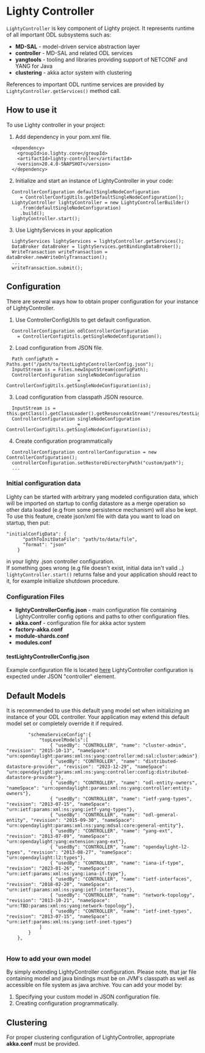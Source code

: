 Lighty Controller
=================
```LightyController``` is key component of Lighty project. It represents
runtime of all important ODL subsystems such as:
* __MD-SAL__ - model-driven service abstraction layer
* __controller__ - MD-SAL and related ODL services
* __yangtools__ - tooling and libraries providing support of NETCONF and YANG for Java
* __clustering__ - akka actor system with clustering 

References to important ODL runtime services are provided by ```LightyController.getServices()``` method call.

How to use it
-------------
To use Lighty controller in your project:
1. Add dependency in your pom.xml file.
```
  <dependency>
    <groupId>io.lighty.core</groupId>
    <artifactId>lighty-controller</artifactId>
    <version>20.4.0-SNAPSHOT</version>
  </dependency>
```

2. Initialize and start an instance of LightyController in your code:
```
  ControllerConfiguration defaultSingleNodeConfiguration
     = ControllerConfigUtils.getDefaultSingleNodeConfiguration();
  LightyController lightyController = new LightyControllerBuilder()
     .from(defaultSingleNodeConfiguration)
     .build();
  lightyController.start();
```

3. Use LightyServices in your application
```
  LightyServices lightyServices = lightyController.getServices();
  DataBroker dataBroker = lightyServices.getBindingDataBroker();
  WriteTransaction writeTransaction = dataBroker.newWriteOnlyTransaction();
  ...
  writeTransaction.submit();
```

Configuration
-------------
There are several ways how to obtain proper configuration for your
instance of LightyController.

1. Use ControllerConfigUtils to get default configuration.
```
  ControllerConfiguration odlControllerConfiguration
    = ControllerConfigUtils.getSingleNodeConfiguration();
```

2. Load configuration from JSON file.
```
  Path configPath = Paths.get("/path/to/testLightyControllerConfig.json");
  InputStream is = Files.newInputStream(configPath);
  ControllerConfiguration singleNodeConfiguration
                          = ControllerConfigUtils.getSingleNodeConfiguration(is);
```

3. Load configuration from classpath JSON resource.
```
  InputStream is = this.getClass().getClassLoader().getResourceAsStream("/resoures/testLightyControllerConfig.json");
  ControllerConfiguration singleNodeConfiguration
                          = ControllerConfigUtils.getSingleNodeConfiguration(is);
```

4. Create configuration programmatically
```
  ControllerConfiguration controllerConfiguration = new ControllerConfiguration();
  controllerConfiguration.setRestoreDirectoryPath("custom/path");
  ...
```
### Initial configuration data

Lighty can be started with arbitrary yang modeled configuration data, which will be imported on startup to config datastore
as a merge operation so other data loaded (e.g from some persistence mechanism) will also be kept.\
To use this feature, create json/xml file with data you want to load on startup, then put:
```
"initialConfigData": {
      "pathToInitDataFile": "path/to/data/file",
      "format": "json"
    }
```
in your lighty .json controller configuration.\
If something goes wrong (e.g file doesn't exist, initial data isn't valid ..) `lightyController.start()` returns false
 and your application should react to it, for example initialize shutdown procedure.

### Configuration Files

* __lightyControllerConfig.json__ - main configuration file containing LightyController config options and paths to other configuration files.
* __akka.conf__ - configuration file for akka actor system
* __factory-akka.conf__
* __module-shards.conf__
* __modules.conf__

#### testLightyControllerConfig.json
Example configuration file is located [here](src/test/resources/testLightyControllerConfig.json)
LightyController configuration is expected under JSON "controller" element.

Default Models
--------------
It is recommended to use this default yang model set when initializing
an instance of your ODL controller. Your application may extend this default model set
or completely override it if required.

```
        "schemaServiceConfig":{
            "topLevelModels":[
                { "usedBy": "CONTROLLER", "name": "cluster-admin", "revision": "2015-10-13", "nameSpace": "urn:opendaylight:params:xml:ns:yang:controller:md:sal:cluster:admin"},
                { "usedBy": "CONTROLLER", "name": "distributed-datastore-provider", "revision": "2023-12-29", "nameSpace": "urn:opendaylight:params:xml:ns:yang:controller:config:distributed-datastore-provider"},
                { "usedBy": "CONTROLLER", "name": "odl-entity-owners", "nameSpace": "urn:opendaylight:params:xml:ns:yang:controller:entity-owners"},
                { "usedBy": "CONTROLLER", "name": "ietf-yang-types", "revision": "2013-07-15", "nameSpace": "urn:ietf:params:xml:ns:yang:ietf-yang-types"},
                { "usedBy": "CONTROLLER", "name": "odl-general-entity", "revision": "2015-09-30", "nameSpace": "urn:opendaylight:params:xml:ns:yang:mdsal:core:general-entity"},
                { "usedBy": "CONTROLLER", "name": "yang-ext", "revision": "2013-07-09", "nameSpace": "urn:opendaylight:yang:extension:yang-ext"},
                { "usedBy": "CONTROLLER", "name": "opendaylight-l2-types", "revision": "2013-08-27", "nameSpace": "urn:opendaylight:l2:types"},
                { "usedBy": "CONTROLLER", "name": "iana-if-type", "revision": "2023-01-26", "nameSpace": "urn:ietf:params:xml:ns:yang:iana-if-type"},
                { "usedBy": "CONTROLLER", "name": "ietf-interfaces", "revision": "2018-02-20", "nameSpace": "urn:ietf:params:xml:ns:yang:ietf-interfaces"},
                { "usedBy": "CONTROLLER", "name": "network-topology", "revision": "2013-10-21", "nameSpace": "urn:TBD:params:xml:ns:yang:network-topology"},
                { "usedBy": "CONTROLLER", "name": "ietf-inet-types", "revision": "2013-07-15", "nameSpace": "urn:ietf:params:xml:ns:yang:ietf-inet-types"}
            ]
        }
    },
    
```

### How to add your own model
By simply extending LightyController configuration. Please note, that jar file containing
model and java bindings must be on JVM's classpath as well as accessible on file system
as java archive. You can add your model by:
1. Specifying your custom model in JSON configuration file.
2. Creating configuration programmatically.

Clustering
----------
For proper clustering configuration of LightyController, appropriate __akka.conf__ must be provided.
